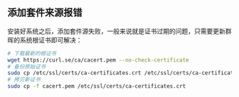 ## 添加套件来源报错

安装好系统之后，添加套件源失败，一般来说就是证书过期的问题，只需要更新群晖的系统根证书即可解决：

```sh
# 下载最新的根证书
wget https://curl.se/ca/cacert.pem --no-check-certificate
# 备份原始证书
sudo cp /etc/ssl/certs/ca-certificates.crt /etc/ssl/certs/ca-certificates.crt.bak
# 拷贝新证书
sudo cp -f cacert.pem /etc/ssl/certs/ca-certificates.crt
```
